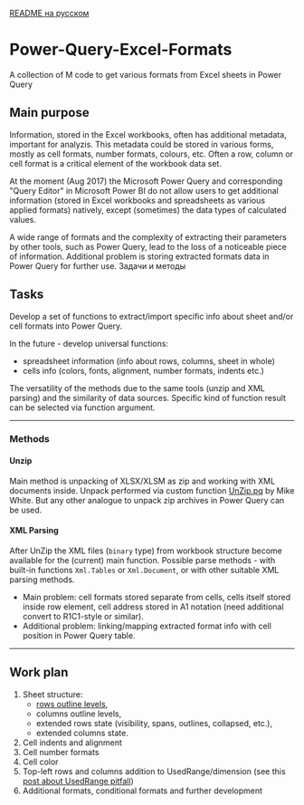 [README на русском](README_RUS.md)

# Power-Query-Excel-Formats
A collection of M code to get various formats from Excel sheets in Power Query

## Main purpose

Information, stored in the Excel workbooks, often has additional metadata, important for analyzis. This metadata could be stored in various forms, mostly as cell formats, number formats, colours, etc. Often a row, column or cell format is a critical element of the workbook data set.

At the moment (Aug 2017) the Microsoft Power Query and corresponding "Query Editor" in Microsoft Power BI do not allow users to get additional information (stored in Excel workbooks and spreadsheets as various applied formats) natively, except (sometimes) the data types of calculated values.

A wide range of formats and the complexity of extracting their parameters by other tools, such as Power Query, lead to the loss of a noticeable piece of information. Additional problem is storing extracted formats data in Power Query for further use.
Задачи и методы

## Tasks

Develop a set of functions to extract/import specific info about sheet and/or cell formats into Power Query.

In the future - develop universal functions:

* spreadsheet information (info about rows, columns, sheet in whole)
* cells info (colors, fonts, alignment, number formats, indents etc.)

The versatility of the methods due to the same tools (unzip and XML parsing) and the similarity of data sources. Specific kind of function result can be selected via function argument.

---

### Methods

#### Unzip

Main method is unpacking of XLSX/XLSM as zip and working with XML documents inside. Unpack performed via custom function [UnZip.pq](UnZip.pq) by Mike White. But any other analogue to unpack zip archives in Power Query can be used.

#### XML Parsing

After UnZip the XML files (`binary` type) from workbook structure become available for the (current) main function. Possible parse methods - with built-in functions `Xml.Tables` or `Xml.Document`, or with other suitable XML parsing methods.

* Main problem: cell formats stored separate from cells, cells itself stored inside row element, cell address stored in A1 notation (need additional convert to R1C1-style or similar).
* Additional problem: linking/mapping extracted format info with cell position in Power Query table.

---
## Work plan

1. Sheet structure: 
    - [rows outline levels](../../tree/master/RowsOutline),
    - columns outline levels,
    - extended rows state (visibility, spans, outlines, collapsed, etc.),
    - extended columns state.
2. Cell indents and alignment
3. Cell number formats
4. Cell color
5. Top-left rows and columns addition to UsedRange/dimension (see this [post about UsedRange pitfall](http://excel-inside.pro/blog/2017/05/23/excel-sheet-as-a-source-to-power-query-and-power-bi-a-pitfall-of-usedrange/))
6. Additional formats, conditional formats and further development

